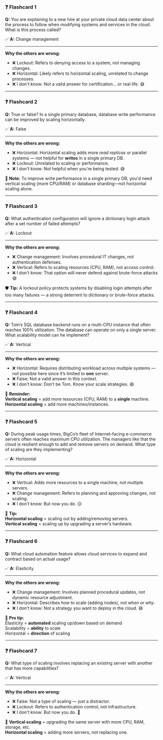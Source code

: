 ### ❓ Flashcard 1

**Q:** You are explaining to a new hire at your private cloud data center about the process to follow when modifying systems and services in the cloud. What is this process called?

✅ **A:** Change management

---

**Why the others are wrong:**
- ❌ Lockout: Refers to denying access to a system, not managing changes.
- ❌ Horizontal: Likely refers to horizontal scaling, unrelated to change processes.
- ❌ I don't know: Not a valid answer for certification... or real life. 😅
---
### ❓ Flashcard 2

**Q:** True or false? In a single primary database, database write performance can be improved by scaling horizontally.

✅ **A:** False

---

**Why the others are wrong:**
- ❌ Horizontal: Horizontal scaling adds more *read replicas* or parallel systems — not helpful for **writes** in a single primary DB.
- ❌ Lockout: Unrelated to scaling or performance.
- ❌ I don't know: Not helpful when you're being tested. 😅

🧠 **Note:** To improve write performance in a single primary DB, you'd need vertical scaling (more CPU/RAM) or database sharding—not horizontal scaling alone.

---
### ❓ Flashcard 3

**Q:** What authentication configuration will ignore a dictionary login attack after a set number of failed attempts?

✅ **A:** Lockout

---

**Why the others are wrong:**
- ❌ Change management: Involves procedural IT changes, not authentication defenses.
- ❌ Vertical: Refers to scaling resources (CPU, RAM), not access control.
- ❌ I don't know: That option will never defend against brute-force attacks 😅

🛡️ **Tip:** A lockout policy protects systems by disabling login attempts after too many failures — a strong deterrent to dictionary or brute-force attacks.

---
### ❓ Flashcard 4

**Q:** Tom’s SQL database backend runs on a multi-CPU instance that often reaches 100% utilization. The database can operate on only a single server. What scalability model can he implement?

✅ **A:** Vertical

---

**Why the others are wrong:**
- ❌ Horizontal: Requires distributing workload across multiple systems — not possible here since it’s limited to **one** server.
- ❌ False: Not a valid answer in this context.
- ❌ I don't know: Don’t be Tom. Know your scale strategies. 😄

🧠 **Reminder:**  
**Vertical scaling** = add more resources (CPU, RAM) to a **single** machine.  
**Horizontal scaling** = add more machines/instances.

---
### ❓ Flashcard 5

**Q:** During peak usage times, BigCo’s fleet of Internet-facing e-commerce servers often reaches maximum CPU utilization. The managers like that the cloud is resilient enough to add and remove servers on demand. What type of scaling are they implementing?

✅ **A:** Horizontal

---

**Why the others are wrong:**
- ❌ Vertical: Adds more resources to a single machine, not multiple servers.
- ❌ Change management: Refers to planning and approving changes, not scaling.
- ❌ I don't know: But now you do. 😉

🧠 **Tip:**  
**Horizontal scaling** = scaling out by adding/removing servers.  
**Vertical scaling** = scaling up by upgrading a server’s hardware.

---
### ❓ Flashcard 6

**Q:** What cloud automation feature allows cloud services to expand and contract based on actual usage?

✅ **A:** Elasticity

---

**Why the others are wrong:**
- ❌ Change management: Involves planned procedural updates, not dynamic resource adjustment.
- ❌ Horizontal: Describes *how* to scale (adding nodes), not *when or why*.
- ❌ I don't know: Not a strategy you want to deploy in the cloud. 😅

🧠 **Pro tip:**  
Elasticity = **automated** scaling up/down based on demand  
Scalability = **ability** to scale  
Horizontal = **direction** of scaling  

----
### ❓ Flashcard 7

**Q:** What type of scaling involves replacing an existing server with another that has more capabilities?

✅ **A:** Vertical

---

**Why the others are wrong:**
- ❌ False: Not a type of scaling — just a distractor.
- ❌ Lockout: Refers to authentication control, not infrastructure.
- ❌ I don't know: But now you do. 🔧

🧠 **Vertical scaling** = upgrading the same server with more CPU, RAM, storage, etc.  
**Horizontal scaling** = adding more servers, not replacing one.
